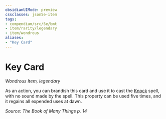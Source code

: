 ```yaml
---
obsidianUIMode: preview
cssclasses: json5e-item
tags:
- compendium/src/5e/bmt
- item/rarity/legendary
- item/wondrous
aliases: 
- "Key Card"
---
```

# Key Card
*Wondrous Item, legendary*  


As an action, you can brandish this card and use it to cast the [Knock](/Systems/5e/spells/knock.md) spell, with no sound made by the spell. This property can be used five times, and it regains all expended uses at dawn.

*Source: The Book of Many Things p. 14*